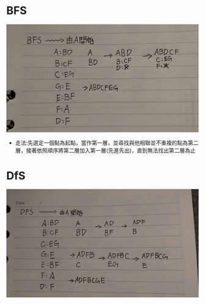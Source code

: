 # BFS
![image](https://github.com/yang-yoa-ying/06170104/blob/master/HW2picture/bfs.jpg)
* 走法:先選定一個點為起點，當作第一層，並尋找與他相聯並不重複的點為第二層，接著依照順序將第二層加入第一層(先進先出)，直到無法找出第二層為止
# DfS
![image](https://github.com/yang-yoa-ying/06170104/blob/master/HW2picture/dfs.jpg)
